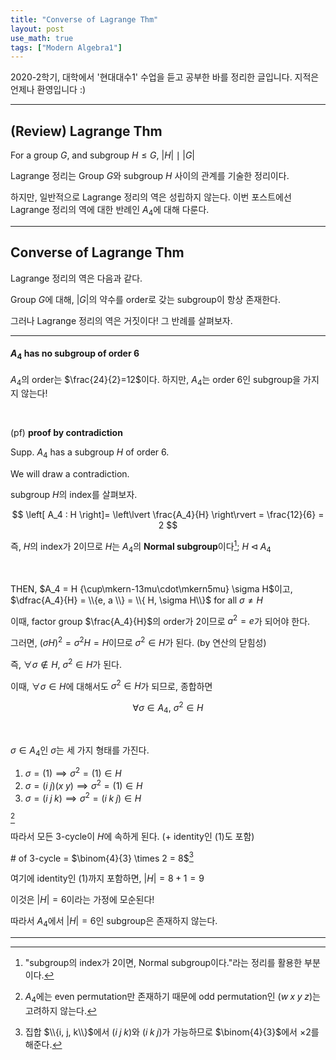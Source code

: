 ```yaml
---
title: "Converse of Lagrange Thm"
layout: post
use_math: true
tags: ["Modern Algebra1"]
---
```



2020-2학기, 대학에서 '현대대수1' 수업을 듣고 공부한 바를 정리한 글입니다. 지적은 언제나 환영입니다 :)

<hr>

## (Review) Lagrange Thm

<div class="statement" markdown="1">

For a group $G$, and subgroup $H \le G$, $\lvert H \rvert \mid \lvert G \rvert$

</div>

Lagrange 정리는 Group $G$와 subgroup $H$ 사이의 관계를 기술한 정리이다. 

하지만, 일반적으로 Lagrange 정리의 역은 성립하지 않는다. 이번 포스트에선 Lagrange 정리의 역에 대한 반례인 $A_4$에 대해 다룬다.

<hr>

## Converse of Lagrange Thm

Lagrange 정리의 역은 다음과 같다.

<div class="statement" markdown="1">

Group $G$에 대해, $\lvert G \rvert$의 약수를 order로 갖는 subgroup이 항상 존재한다.

</div>

그러나 Lagrange 정리의 역은 거짓이다! 그 반례를 살펴보자.

<hr>

#### $A_4$ has no subgroup of order 6

$A_4$의 order는 $\frac{24}{2}=12$이다. 하지만, $A_4$는 order 6인 subgroup을 가지지 않는다!

<br>

<div class="math-statement" markdown="1">

(pf) **proof by contradiction**

Supp. $A_4$ has a subgroup $H$ of order 6.

We will draw a contradiction.

subgroup $H$의 index를 살펴보자.

$$
\left[ A_4 : H \right]= \left\lvert \frac{A_4}{H} \right\rvert = \frac{12}{6} = 2
$$

즉, $H$의 index가 2이므로 $H$는 $A_4$의 **Normal subgroup**이다[^1]; $H \triangleleft A_4$

<br>

THEN, $A_4 = H {\cup\mkern-13mu\cdot\mkern5mu} \sigma H$이고, $\dfrac{A_4}{H} = \\{e, a \\} = \\{ H, \sigma H\\}$ for all $\sigma \ne H$

이때, factor group $\frac{A_4}{H}$의 order가 2이므로 $a^2=e$가 되어야 한다.

그러면, $(\sigma H)^2=\sigma^2 H = H$이므로 $\sigma^2 \in H$가 된다. (by 연산의 닫힘성)

즉, $\forall \sigma \notin H$, $\sigma^2 \in H$가 된다.

이때, $\forall \sigma \in H$에 대해서도 $\sigma^2 \in H$가 되므로, 종합하면 

$$
\forall \sigma \in A_4, \: \sigma^2 \in H
$$

<br>

$\sigma \in A_4$인 $\sigma$는 세 가지 형태를 가진다.

1. $\sigma=(1) \implies \sigma^2 = (1) \in H$
2. $\sigma = (i \; j)(x \; y) \implies \sigma^2 = (1) \in H$
3. $\sigma = (i \; j \; k) \implies \sigma^2 = (i \; k \; j) \in H$

[^2]

따라서 모든 3-cycle이 $H$에 속하게 된다. (+ identity인 $(1)$도 포함)

\# of 3-cycle = $\binom{4}{3} \times 2 = 8$[^3]

여기에 identity인 $(1)$까지 포함하면, $\lvert H \rvert = 8+1 = 9$

이것은 $\lvert H \rvert = 6$이라는 가정에 모순된다!

따라서 $A_4$에서 $\lvert H \rvert = 6$인 subgroup은 존재하지 않는다.

</div>

<hr>

[^1]: "subgroup의 index가 2이면, Normal subgroup이다."라는 정리를 활용한 부분이다.

[^2]: $A_4$에는 even permutation만 존재하기 때문에 odd permutation인 $(w \; x \; y \; z)$는 고려하지 않는다.

[^3]: 집합 $\\{i, j, k\\}$에서 $(i \; j \; k)$와 $(i \; k \; j)$가 가능하므로 $\binom{4}{3}$에서 $\times 2$를 해준다.